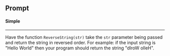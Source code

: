 ## Prompt
#### Simple
---

Have the function `ReverseString(str)` take the `str` parameter being passed and return the string in reversed order. For example: if the input string is "Hello World" then your program should return the string "dlroW olleH".
